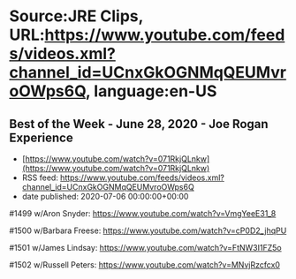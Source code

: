 # Source:JRE Clips, URL:https://www.youtube.com/feeds/videos.xml?channel_id=UCnxGkOGNMqQEUMvroOWps6Q, language:en-US

## Best of the Week - June 28, 2020 - Joe Rogan Experience
 - [https://www.youtube.com/watch?v=071RkjQLnkw](https://www.youtube.com/watch?v=071RkjQLnkw)
 - RSS feed: https://www.youtube.com/feeds/videos.xml?channel_id=UCnxGkOGNMqQEUMvroOWps6Q
 - date published: 2020-07-06 00:00:00+00:00

#1499 w/Aron Snyder:
https://www.youtube.com/watch?v=VmgYeeE31_8


#1500 w/Barbara Freese:
https://www.youtube.com/watch?v=cP0D2_jhqPU


#1501 w/James Lindsay:
https://www.youtube.com/watch?v=FtNW3I1FZ5o


#1502 w/Russell Peters:
https://www.youtube.com/watch?v=MNvjRzcfcx0

